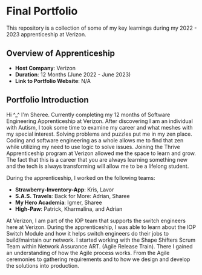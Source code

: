 # Final Portfolio

This repository is a collection of some of my key learnings during my 2022 - 2023 apprenticeship at Verizon.

## Overview of Apprenticeship
- **Host Company**: Verizon
- **Duration**: 12 Months (June 2022 - June 2023)
- **Link to Portfolio Website**: N/A

## Portfolio Introduction

Hi ^_^ I'm Sheree. Currently completing my 12 months of Software Engineering Apprenticeship at Verizon. After discovering I am an individual with Autism, I took some time to examine my career and what meshes with my special interest. Solving problems and puzzles put me in my zen place. Coding and software engineering as a whole allows me to find that zen while utilizing my need to use logic to solve issues. Joining the Thrive Apprenticeship program at Verizon allowed me the space to learn and grow. The fact that this is a career that you are always learning something new and the tech is always transforming will allow me to be a lifelong student.

During the apprenticeship, I worked on the following teams:
- **Strawberry-Inventory-App**: Kris, Lavor
- **S.A.S. Travels**: Back for More: Adrian, Sharee
- **My Hero Academia**: Igmer, Sharee
- **High-Paw**: Patrick, Kharmalina, and Adrian

At Verizon, I am part of the IOP team that supports the switch engineers here at Verizon. During the apprenticeship, I was able to learn about the IOP Switch Module and how it helps switch engineers do their jobs to build/maintain our network. I started working with the Shape Shifters Scrum Team within Network Assurance ART. (Agile Release Train). There I gained an understanding of how the Agile process works. From the Agile ceremonies to gathering requirements and to how we design and develop the solutions into production. 


